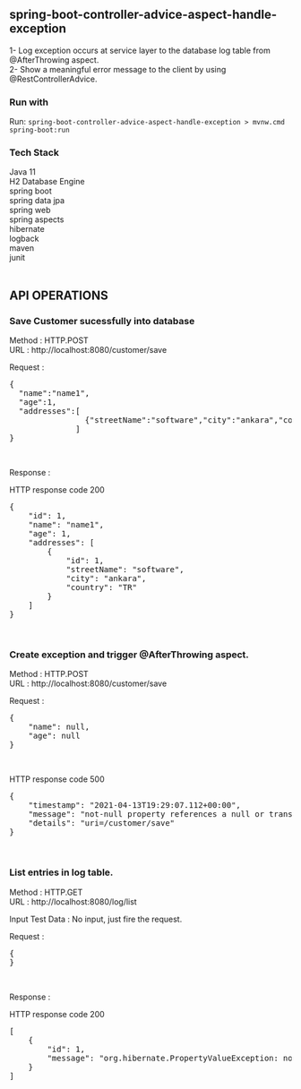 ## spring-boot-controller-advice-aspect-handle-exception

1- Log exception occurs at service layer to the database log table from @AfterThrowing aspect.<br/>
2- Show a meaningful error message to the client by using @RestControllerAdvice.<br/>

### Run with
 Run: `spring-boot-controller-advice-aspect-handle-exception > mvnw.cmd spring-boot:run`
 
### Tech Stack
Java 11 <br/>
H2 Database Engine <br/>
spring boot <br/>
spring data jpa <br/>
spring web <br/>
spring aspects <br/>
hibernate <br/>
logback <br/>
maven <br/>
junit <br/>
<br/>

## API OPERATIONS
### Save Customer sucessfully into database

Method : HTTP.POST <br/>
URL : http://localhost:8080/customer/save <br/>

Request : 
<pre>
{ 
  "name":"name1",
  "age":1,
  "addresses":[
                {"streetName":"software","city":"ankara","country":"TR"}
              ]
}
</pre><br/>


Response : 

HTTP response code 200 <br/>
<pre>
{
    "id": 1,
    "name": "name1",
    "age": 1,
    "addresses": [
        {
            "id": 1,
            "streetName": "software",
            "city": "ankara",
            "country": "TR"
        }
    ]
}
</pre><br/>

### Create exception and trigger @AfterThrowing aspect.

Method : HTTP.POST <br/>
URL : http://localhost:8080/customer/save <br/>

Request : 
<pre>
{
    "name": null,
    "age": null
}
</pre><br/>

HTTP response code 500 <br/>
<pre>
{
    "timestamp": "2021-04-13T19:29:07.112+00:00",
    "message": "not-null property references a null or transient value : com.company.customerinfo.model.Customer.age; nested exception is org.hibernate.PropertyValueException:   not-null property references a null or transient value : com.company.customerinfo.model.Customer.age",
    "details": "uri=/customer/save"
}
</pre><br/>

### List entries in log table.

Method : HTTP.GET <br/>
URL : http://localhost:8080/log/list <br/>

Input Test Data : No input, just fire the request. <br/>

Request : 
<pre>
{
}
</pre><br/>

Response : 

HTTP response code 200 <br/>
<pre>
[
    {
        "id": 1,
        "message": "org.hibernate.PropertyValueException: not-null property references a null or transient value : com.company.customerinfo.model.Customer.age"
    }
]
</pre><br/>

